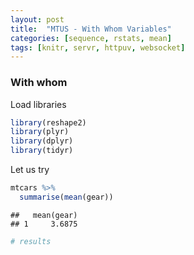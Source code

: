 ```yaml
---
layout: post
title:  "MTUS - With Whom Variables"
categories: [sequence, rstats, mean]
tags: [knitr, servr, httpuv, websocket]
--- 
```


### With whom  

Load libraries 

```r
library(reshape2)
library(plyr)
library(dplyr)
library(tidyr)
```

Let us try 

```r
mtcars %>% 
  summarise(mean(gear))
```

```
##   mean(gear)
## 1     3.6875
```

```r
# results 
```


